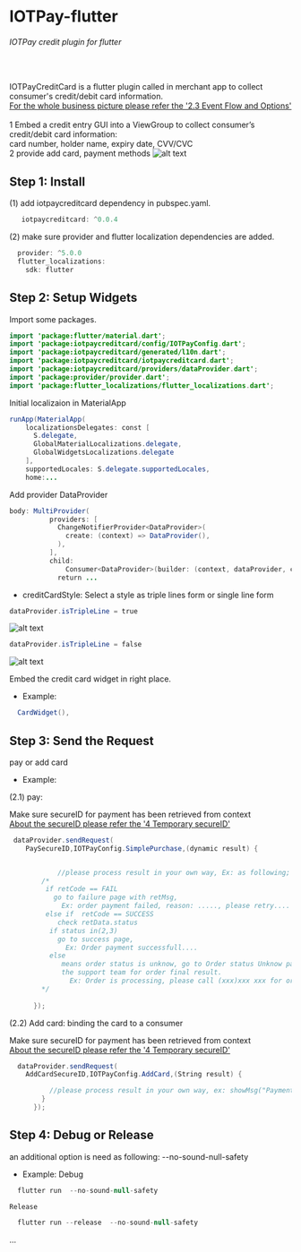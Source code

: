 # IOTPay-flutter
###### IOTPay credit plugin for flutter
<br />    


IOTPayCreditCard is a flutter plugin called in merchant app to collect consumer's credit/debit card information.
<br /> 
[For the whole business picture please refer the '2.3 Event Flow and Options'](https://github.com/IOTPaySDK/IOTPay-iOS/blob/main/README.md)<br /> <br />
1 Embed a credit entry GUI into a ViewGroup to collect consumer’s credit/debit card information:
<br /> card number, holder name, expiry date, CVV/CVC
<br /> 
2 provide add card, payment methods
![alt text](https://github.com/zhongzeyu/IOTPay-creditcard-flutter-demo/blob/master/demo.png ) 
<br />      




## Step 1: Install 

(1) add iotpaycreditcard dependency in pubspec.yaml.

```java
   iotpaycreditcard: ^0.0.4
```
(2) make sure provider and flutter localization dependencies are added.

```java
  provider: ^5.0.0
  flutter_localizations:
    sdk: flutter
```



## Step 2: Setup Widgets

Import some packages.
```java
import 'package:flutter/material.dart';
import 'package:iotpaycreditcard/config/IOTPayConfig.dart';
import 'package:iotpaycreditcard/generated/l10n.dart';
import 'package:iotpaycreditcard/iotpaycreditcard.dart';
import 'package:iotpaycreditcard/providers/dataProvider.dart';
import 'package:provider/provider.dart';
import 'package:flutter_localizations/flutter_localizations.dart';
```

Initial localizaion in MaterialApp
```java
runApp(MaterialApp(
    localizationsDelegates: const [
      S.delegate,
      GlobalMaterialLocalizations.delegate,
      GlobalWidgetsLocalizations.delegate
    ],
    supportedLocales: S.delegate.supportedLocales,
    home:...
```

Add provider DataProvider
```java
body: MultiProvider(
          providers: [
            ChangeNotifierProvider<DataProvider>(
              create: (context) => DataProvider(),
            ),
          ],
          child:
              Consumer<DataProvider>(builder: (context, dataProvider, child) {
            return ...
```

- creditCardStyle:
Select a style as triple lines form or single line form
```java
dataProvider.isTripleLine = true
```
![alt text](https://github.com/zhongzeyu/IOTPay-creditcard-flutter-demo/blob/master/triple.png ) 
```java
dataProvider.isTripleLine = false
```
![alt text](https://github.com/zhongzeyu/IOTPay-creditcard-flutter-demo/blob/master/single.png ) 


Embed the credit card widget in right place.

- Example:
```java
  CardWidget(),
```


## Step 3: Send the Request
pay or add card

- Example:

(2.1) pay:

 Make sure secureID for payment has been retrieved from context<br />
 [About the secureID please refer the '4 Temporary secureID'](https://github.com/IOTPaySDK/IOTPay-iOS/blob/main/README.md)<br /> 
```java
 dataProvider.sendRequest(
    PaySecureID,IOTPayConfig.SimplePurchase,(dynamic result) {


            //please process result in your own way, Ex: as following;
	    /*
	     if retCode == FAIL
	       go to failure page with retMsg,
	         Ex: order payment failed, reason: ....., please retry....
	     else if  retCode == SUCCESS
	        check retData.status
		  if status in(2,3)
		    go to success page,
		      Ex: Order payment successfull....
		  else
		     means order status is unknow, go to Order status Unknow page, and involve in 
		     the support team for order final result.
		       Ex: Order is processing, please call (xxx)xxx xxx for order[xxxxxxxxx] payment result.
	    */
        
      });
```

(2.2) Add card: binding the card to a consumer

  Make sure secureID for payment has been retrieved from context<br />
 [About the secureID please refer the '4 Temporary secureID'](https://github.com/IOTPaySDK/IOTPay-iOS/blob/main/README.md)<br /> 
```java
  dataProvider.sendRequest(
	AddCardSecureID,IOTPayConfig.AddCard,(String result) {

          //please process result in your own way, ex: showMsg("Payment Result:" + result);
        }
      });
```

## Step 4: Debug or Release
  an additional option is need as following: --no-sound-null-safety 
  - Example:
    Debug
```java
  flutter run  --no-sound-null-safety
```
    Release
```java
  flutter run --release  --no-sound-null-safety
```
...
